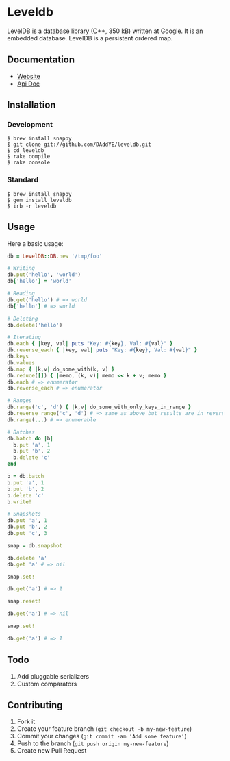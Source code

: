 # Leveldb

LevelDB is a database library (C++, 350 kB) written at Google. It is an
embedded database. LevelDB is a persistent ordered map.

## Documentation

* [Website](http://daddye.it/leveldb)
* [Api Doc](http://daddye.it/leveldb/doc)

## Installation

### Development

    $ brew install snappy
    $ git clone git://github.com/DAddYE/leveldb.git
    $ cd leveldb
    $ rake compile
    $ rake console

### Standard

    $ brew install snappy
    $ gem install leveldb
    $ irb -r leveldb

## Usage

Here a basic usage:

```rb
db = LevelDB::DB.new '/tmp/foo'

# Writing
db.put('hello', 'world')
db['hello'] = 'world'

# Reading
db.get('hello') # => world
db['hello'] # => world

# Deleting
db.delete('hello')

# Iterating
db.each { |key, val| puts "Key: #{key}, Val: #{val}" }
db.reverse_each { |key, val| puts "Key: #{key}, Val: #{val}" }
db.keys
db.values
db.map { |k,v| do_some_with(k, v) }
db.reduce([]) { |memo, (k, v)| memo << k + v; memo }
db.each # => enumerator
db.reverse_each # => enumerator

# Ranges
db.range('c', 'd') { |k,v| do_some_with_only_keys_in_range }
db.reverse_range('c', 'd') # => same as above but results are in reverse order
db.range(...) # => enumerable

# Batches
db.batch do |b|
  b.put 'a', 1
  b.put 'b', 2
  b.delete 'c'
end

b = db.batch
b.put 'a', 1
b.put 'b', 2
b.delete 'c'
b.write!

# Snapshots
db.put 'a', 1
db.put 'b', 2
db.put 'c', 3

snap = db.snapshot

db.delete 'a'
db.get 'a' # => nil

snap.set!

db.get('a') # => 1

snap.reset!

db.get('a') # => nil

snap.set!

db.get('a') # => 1
```

## Todo

1. Add pluggable serializers
2. Custom comparators

## Contributing

1. Fork it
2. Create your feature branch (`git checkout -b my-new-feature`)
3. Commit your changes (`git commit -am 'Add some feature'`)
4. Push to the branch (`git push origin my-new-feature`)
5. Create new Pull Request
